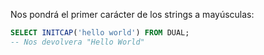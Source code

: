 Nos pondrá el primer carácter de los strings a mayúsculas:

```sql
SELECT INITCAP('hello world') FROM DUAL;
-- Nos devolvera "Hello World"
```
